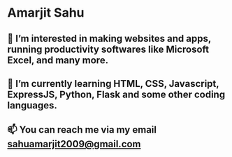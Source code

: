 # Amarjit Sahu
## 👀 I’m interested in making websites and apps, running productivity softwares like Microsoft Excel, and many more.
## 🌱 I’m currently learning HTML, CSS, Javascript, ExpressJS, Python, Flask and some other coding languages. 
## 📫 You can reach me via my email sahuamarjit2009@gmail.com

